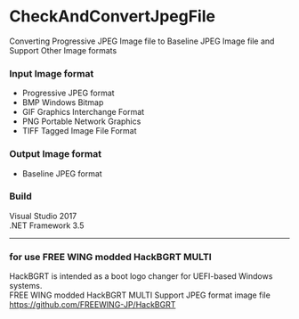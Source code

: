 # CheckAndConvertJpegFile
Converting Progressive JPEG Image file to Baseline JPEG Image file and Support Other Image formats

### Input Image format
* Progressive JPEG format
* BMP Windows Bitmap
* GIF Graphics Interchange Format
* PNG Portable Network Graphics
* TIFF Tagged Image File Format

### Output Image format
* Baseline JPEG format

### Build
Visual Studio 2017  
.NET Framework 3.5  

---
### for use FREE WING modded HackBGRT MULTI
HackBGRT is intended as a boot logo changer for UEFI-based Windows systems.  
FREE WING modded HackBGRT MULTI Support JPEG format image file  
https://github.com/FREEWING-JP/HackBGRT  
